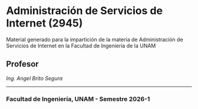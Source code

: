 # Administración de Servicios de Internet (2945)
Material generado para la impartición de la materia de Administración de Servicios de Internet en la Facultad de Ingeniería de la UNAM

## Profesor
*Ing. Angel Brito Segura*

---
### Facultad de Ingeniería, UNAM - Semestre 2026-1

